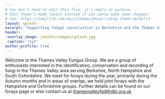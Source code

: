 ```yaml
---
# You don't need to edit this file, it's empty on purpose.
# Edit theme's home layout instead if you wanna make some changes
# See: https://jekyllrb.com/docs/themes/#overriding-theme-defaults
layout: splash
excerpt: "Supporting fungal conservation in Berkshire and the Thames Valley"
header:
 overlay_image: /assets/images/splash.jpg
 caption: "xyz"
author_profile: true
---
```

Welcome to the Thames Valley Fungus Group. We are a group of enthusiasts interested in the identification, conservation and recording of fungi in the Thames Valley area serving Berkshire, North Hampshire and South Oxfordshire. We meet for forays during the year, primarily during the Autumn months and in areas of overlap, we hold joint forays with the Hampshire and Oxfordshire groups. Further details can be found on our forays page or else contact us at <thamesvalleyfg@frdbi.org.uk> 
